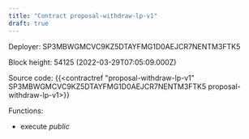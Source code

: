 ```yaml
---
title: "Contract proposal-withdraw-lp-v1"
draft: true
---
```

Deployer: SP3MBWGMCVC9KZ5DTAYFMG1D0AEJCR7NENTM3FTK5


 



Block height: 54125 (2022-03-29T07:05:09.000Z)

Source code: {{<contractref "proposal-withdraw-lp-v1" SP3MBWGMCVC9KZ5DTAYFMG1D0AEJCR7NENTM3FTK5 proposal-withdraw-lp-v1>}}

Functions:

* execute _public_
